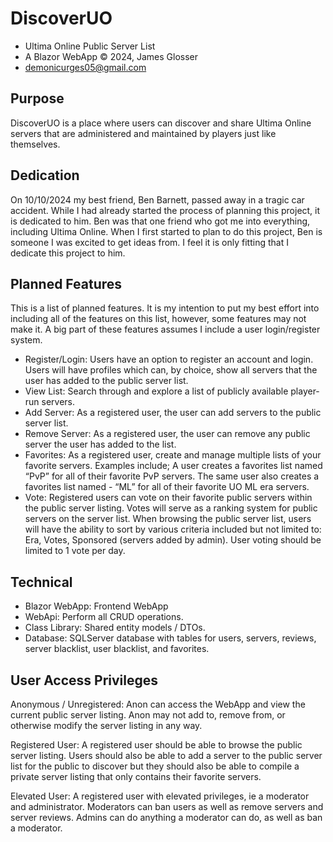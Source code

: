 # DiscoverUO
- Ultima Online Public Server List
- A Blazor WebApp © 2024, James Glosser
- demonicurges05@gmail.com 

## Purpose
DiscoverUO is a place where users can discover and share Ultima Online servers that are administered and maintained by players just like themselves.

## Dedication
On 10/10/2024 my best friend, Ben Barnett, passed away in a tragic car accident.  While I had already started the process of planning this project, it is dedicated to him. Ben was that one friend who got me into everything, including Ultima Online.  When I first started to plan to do this project, Ben is someone I was excited to get ideas from.  I feel it is only fitting that I dedicate this project to him.

## Planned Features
This is a list of planned features.  It is my intention to put my best effort into including all of the features on this list, however, some features may not make it.  A big part of these features assumes I include a user login/register system.

- Register/Login: Users have an option to register an account and login.  Users will have profiles which can, by choice, show all servers that the user has added to the public server list.
- View List:  Search through and explore a list of publicly available player-run servers.
- Add Server: As a registered user, the user can add servers to the public server list.
- Remove Server:  As a registered user, the user can remove any public server the user has added to the list.
- Favorites: As a registered user, create and manage multiple lists of your favorite servers.  Examples include; A user creates a favorites list named “PvP” for all of their favorite PvP servers.  The same user also creates a favorites list named - “ML” for all of their favorite UO ML era servers.
- Vote:  Registered users can vote on their favorite public servers within the public server listing.  Votes will serve as a ranking system for public servers on the server list. When browsing the public server list, users will have the ability to sort by various criteria included but not limited to: Era, Votes, Sponsored (servers added by admin). User voting should be limited to 1 vote per day.


## Technical
- Blazor WebApp: Frontend WebApp
- WebApi: Perform all CRUD operations.
- Class Library: Shared entity models / DTOs.
- Database: SQLServer database with tables for users, servers,  reviews, server blacklist, user blacklist, and favorites.

## User Access Privileges
Anonymous / Unregistered: Anon can access the WebApp and view the current public server listing. Anon may not add to, remove from, or otherwise modify the server listing in any way.

Registered User: A registered user should be able to browse the public server listing.  Users should also be able to add a server to the public server list for the public to discover but they should also be able to compile a private server listing that only contains their favorite servers.

Elevated User: A registered user with elevated privileges, ie a moderator and administrator.  Moderators can ban users as well as remove servers and server reviews. Admins can do anything a moderator can do, as well as ban a moderator.
